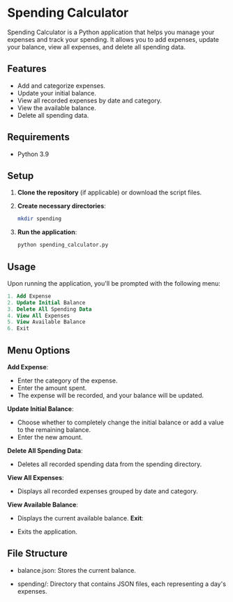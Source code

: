 # Spending Calculator

Spending Calculator is a Python application that helps you manage your expenses and track your spending. It allows you to add expenses, update your balance, view all expenses, and delete all spending data.

## Features

- Add and categorize expenses.
- Update your initial balance.
- View all recorded expenses by date and category.
- View the available balance.
- Delete all spending data.

## Requirements

- Python 3.9

## Setup

1. **Clone the repository** (if applicable) or download the script files.

2. **Create necessary directories**:
   ```sh
   mkdir spending
   
3. **Run the application**:
   ```sh
   python spending_calculator.py

## Usage

Upon running the application, you'll be prompted with the following menu:
```sql
1. Add Expense
2. Update Initial Balance
3. Delete All Spending Data
4. View All Expenses
5. View Available Balance
6. Exit
```
## Menu Options
**Add Expense**:

   - Enter the category of the expense.
   - Enter the amount spent.
   - The expense will be recorded, and your balance will be updated.
   
**Update Initial Balance**:

   - Choose whether to completely change the initial balance or add a value to the remaining balance.
   - Enter the new amount.
   
**Delete All Spending Data**:

   - Deletes all recorded spending data from the spending directory.

**View All Expenses**:

   - Displays all recorded expenses grouped by date and category.

**View Available Balance**:

   - Displays the current available balance.
**Exit**:

   - Exits the application.

## File Structure

  - balance.json: Stores the current balance.
  
  - spending/: Directory that contains JSON files, each representing a day's expenses.

